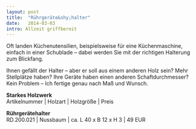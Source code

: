 ```yaml
---
layout: post
title:  "Rührgeräte&shy;halter"
date:   2014-03-03
intro: Allzeit griffbereit
---
```


Oft landen Küchenutensilien, beispielsweise für eine Küchenmaschine, 
einfach in einer Schublade – dabei werden Sie mit der richtigen Halterung zum Blickfang. 

Ihnen gefällt der Halter – aber er soll aus einem anderen Holz sein? Mehr Stellplätze haben? 
Ihre Geräte haben einen anderen Schaftdurchmesser? Kein Problem – Ich fertige genau nach Maß und Wunsch.  


**Starkes Holzwerk**   
Artikelnummer \| Holzart \| Holzgröße \| Preis

**Rührgerätehalter**       
	RD.200.021  \| 	Nussbaum \| ca. L 40 x B 12 x H 3 \| 49 EUR

